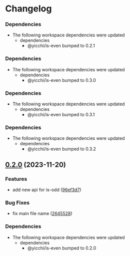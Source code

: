 # Changelog

### Dependencies

* The following workspace dependencies were updated
  * dependencies
    * @yicchi/is-even bumped to 0.2.1

### Dependencies

* The following workspace dependencies were updated
  * dependencies
    * @yicchi/is-even bumped to 0.3.0

### Dependencies

* The following workspace dependencies were updated
  * dependencies
    * @yicchi/is-even bumped to 0.3.1

### Dependencies

* The following workspace dependencies were updated
  * dependencies
    * @yicchi/is-even bumped to 0.3.2

## [0.2.0](https://github.com/YiCChi/front-monorepo/compare/is-odd-v0.1.0...is-odd-v0.2.0) (2023-11-20)


### Features

* add new api for is-odd ([96ef3d7](https://github.com/YiCChi/front-monorepo/commit/96ef3d7a6d419c35c20b4838b723d25c83467c1a))


### Bug Fixes

* fix main file name ([2645528](https://github.com/YiCChi/front-monorepo/commit/26455282d4efbf38c135846eb57e6ea7619237ef))


### Dependencies

* The following workspace dependencies were updated
  * dependencies
    * @yicchi/is-even bumped to 0.2.0
